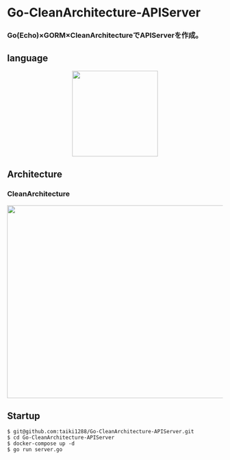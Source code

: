 # Go-CleanArchitecture-APIServer
### Go(Echo)×GORM×CleanArchitectureでAPIServerを作成。
## language
<p align="center">
  <a href="https://golang.org/"><img src="https://upload.wikimedia.org/wikipedia/commons/thumb/2/23/Go_Logo_Aqua.svg/1280px-Go_Logo_Aqua.svg.png" width="200px";
  </a>
  <a></a>
</p>
  
## Architecture
### CleanArchitecture
<p align="center">
  <img src="https://cdn-ak.f.st-hatena.com/images/fotolife/a/a_beco/20161211/20161211205919.jpg" width="600px" height="450px";>
</p>

## Startup
```
$ git@github.com:taiki1288/Go-CleanArchitecture-APIServer.git
$ cd Go-CleanArchitecture-APIServer
$ docker-compose up -d
$ go run server.go
```

